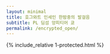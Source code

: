 ```yaml
---
layout: minimal
title: 호그와트 인세인 한밤중의 발걸음
subtitle: PL 딤섬 앙피티어 쿄
permalink: /encrypted_open/
---
```


{% include_relative 1-protected.html %}
